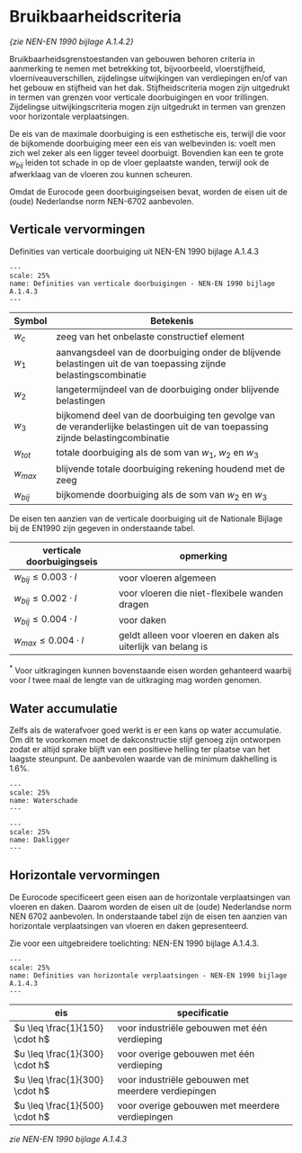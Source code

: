 # Bruikbaarheidscriteria

*{zie NEN-EN 1990 bijlage A.1.4.2}*

Bruikbaarheidsgrenstoestanden van gebouwen behoren criteria in aanmerking te nemen met betrekking tot, bijvoorbeeld, vloerstijfheid, vloerniveauverschillen, zijdelingse uitwijkingen van verdiepingen en/of van het gebouw en stijfheid van het dak. Stijfheidscriteria mogen zijn uitgedrukt in termen van grenzen voor verticale doorbuigingen en voor trillingen. Zijdelingse uitwijkingscriteria mogen zijn uitgedrukt in termen van grenzen voor horizontale verplaatsingen.

De eis van de maximale doorbuiging is een esthetische eis, terwijl die voor de bijkomende doorbuiging meer een eis van welbevinden is: voelt men zich wel zeker als een ligger teveel doorbuigt. Bovendien kan een te grote $w_{bij}$ leiden tot schade in op de vloer geplaatste wanden, terwijl ook de afwerklaag van de vloeren zou kunnen scheuren.

Omdat de Eurocode geen doorbuigingseisen bevat, worden de eisen uit de (oude) Nederlandse norm NEN-6702 aanbevolen.

## Verticale vervormingen
Definities van verticale doorbuiging uit NEN-EN 1990 bijlage A.1.4.3

```{figure} Images/Definities_van_verticale_doorbuigingen.png
---
scale: 25%
name: Definities van verticale doorbuigingen - NEN-EN 1990 bijlage A.1.4.3
---
```

| Symbol | Betekenis |
|--------|-----------|
| $w_c$ | zeeg van het onbelaste constructief element |
| $w_1$ | aanvangsdeel van de doorbuiging onder de blijvende belastingen uit de van toepassing zijnde belastingscombinatie |
| $w_2$ | langetermijndeel van de doorbuiging onder blijvende belastingen |
| $w_3$ | bijkomend deel van de doorbuiging ten gevolge van de veranderlijke belastingen uit de van toepassing zijnde belastingcombinatie |
| $w_{tot}$ | totale doorbuiging als de som van $w_1$, $w_2$ en $w_3$ |
| $w_{max}$ | blijvende totale doorbuiging rekening houdend met de zeeg |
| $w_{bij}$ | bijkomende doorbuiging als de som van $w_2$ en $w_3$ |

De eisen ten aanzien van de verticale doorbuiging uit de Nationale Bijlage bij de EN1990 zijn gegeven in onderstaande tabel.

| verticale doorbuigingseis | opmerking |
|---------------------------|-----------|
| $w_{bij} \leq 0.003 \cdot l$ | voor vloeren algemeen |
| $w_{bij} \leq 0.002 \cdot l$ | voor vloeren die niet-flexibele wanden dragen |
| $w_{bij} \leq 0.004 \cdot l$ | voor daken |
| $w_{max} \leq 0.004 \cdot l$ | geldt alleen voor vloeren en daken als uiterlijk van belang is |

$^{*}$ Voor uitkragingen kunnen bovenstaande eisen worden gehanteerd waarbij voor *l* twee maal de lengte van de uitkraging mag worden genomen.


## Water accumulatie
Zelfs als de waterafvoer goed werkt is er een kans op water accumulatie. Om dit te voorkomen moet de dakconstructie stijf genoeg zijn ontworpen zodat er altijd sprake blijft van een positieve helling ter plaatse van het laagste steunpunt. De aanbevolen waarde van de minimum dakhelling is 1.6%.

```{figure} Images/waterschade.jpg
---
scale: 25%
name: Waterschade
---
```

```{figure} Images/dakligger.jpg
---
scale: 25%
name: Dakligger
---
```


## Horizontale vervormingen
De Eurocode specificeert geen eisen aan de horizontale verplaatsingen van vloeren en daken. Daarom worden de eisen uit de (oude) Nederlandse norm NEN 6702 aanbevolen. In onderstaande tabel zijn de eisen ten aanzien van horizontale verplaatsingen van vloeren en daken gepresenteerd.

Zie voor een uitgebreidere toelichting: NEN-EN 1990 bijlage A.1.4.3.


```{figure} Images/Definitie_van_horizontale_verplaatsingen.png
---
scale: 25%
name: Definities van horizontale verplaatsingen - NEN-EN 1990 bijlage A.1.4.3
---
```


| eis | specificatie |
|-----|--------------|
| $u \leq \frac{1}{150} \cdot h$ | voor industriële gebouwen met één verdieping |
| $u \leq \frac{1}{300} \cdot h$ | voor overige gebouwen met één verdieping |
| $u \leq \frac{1}{300} \cdot h$ | voor industriële gebouwen met meerdere verdiepingen |
| $u \leq \frac{1}{500} \cdot h$ | voor overige gebouwen met meerdere verdiepingen |

*zie NEN-EN 1990 bijlage A.1.4.3*
